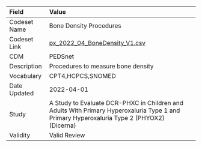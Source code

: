 |Field        |Value                                                                                                                                     |
|:------------|:-----------------------------------------------------------------------------------------------------------------------------------------|
|Codeset Name |Bone Density Procedures                                                                                                                   |
|Codeset Link |[px_2022_04_BoneDensity_V1.csv](https://github.com/PEDSnet/Variable-Dictionary/blob/main/procedures/px_2022_04_BoneDensity_V1.csv)        |
|CDM          |PEDSnet                                                                                                                                   |
|Description  |Procedures to measure bone density                                                                                                        |
|Vocabulary   |CPT4,HCPCS,SNOMED                                                                                                                         |
|Date Updated |2022-04-01                                                                                                                                |
|Study        |A Study to Evaluate DCR-PHXC in Children and Adults With Primary Hyperoxaluria Type 1 and Primary Hyperoxaluria Type 2 (PHYOX2) (Dicerna) |
|Validity     |Valid Review                                                                                                                              |
